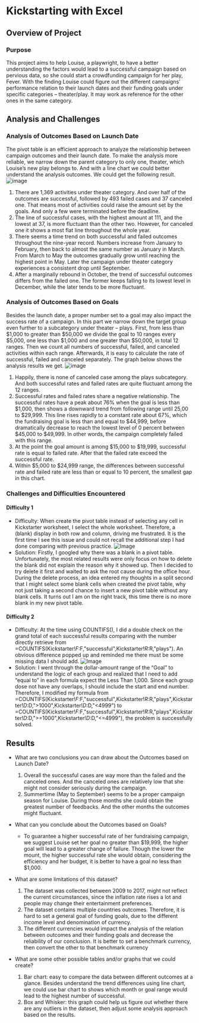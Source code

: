 # Kickstarting with Excel

## Overview of Project

### Purpose
This project aims to help Louise, a playwright, to have a better understanding the factors would lead to a successful campaign based on pervious data, so she could start a crowdfunding campaign for her play, Fever. With the finding Louise could figure out the different campaigns’ performance relation to their launch dates and their funding goals under specific categories – theater/play. It may work as reference for the other ones in the same category.  
## Analysis and Challenges

### Analysis of Outcomes Based on Launch Date

The pivot table is an efficient approach to analyze the relationship between campaign outcomes and their launch date. To make the analysis more reliable, we narrow down the parent category to only one, theater, which Louise’s new play belongs to.  And with a line chart we could better understand the analysis outcomes. We could get the following result. 
![image](https://github.com/Jarviniazh/Module-1-Challenge-Kickstarter-Analysis/blob/main/Resources/Theater_Outcomes_vs_Launch.png)

  1.	There are 1,369 activities under theater category. And over half of the outcomes are successful, followed by 493 failed cases and 37 canceled one. That means most of activities could raise the amount set by the goals. And only a few were terminated before the deadline. 
  2.	The line of successful cases, with the highest amount at 111, and the lowest at 37, is more fluctuant than the other two. However, for canceled one it shows a most flat line throughout the whole year. 
  3.	There seems a time trend on both successful and failed outcomes throughout the nine-year record. Numbers increase from January to February, then back to almost the same number as January in March. From March to May the outcomes gradually grow until reaching the highest point in May. Later the campaign under theater category experiences a consistent drop until September. 
  4.	After a marginally rebound in October, the trend of successful outcomes differs from the failed one. The former keeps falling to its lowest level in December, while the later tends to be more fluctuant. 


### Analysis of Outcomes Based on Goals

Besides the launch date, a proper number set to a goal may also impact the success rate of a campaign. In this part we narrow down the target group even further to a subcategory under theater – plays. First, from less than $1,000 to greater than $50,000 we divide the goal to 10 ranges every $5,000, one less than $1,000 and one greater than $50,000, in total 12 ranges. Then we count all numbers of successful, failed, and canceled activities within each range. Afterwards, it is easy to calculate the rate of successful, failed and canceled separately. The graph below shows the analysis results we get. 
![image](https://github.com/Jarviniazh/Module-1-Challenge-Kickstarter-Analysis/blob/main/Resources/Outcomes_vs_Goals.png)

  1.	Happily, there is none of canceled case among the plays subcategory. And both successful rates and failed rates are quite fluctuant among the 12 ranges. 
  2.	Successful rates and failed rates share a negative relationship. The successful rates have a peak about 76% when the goal is less than $1,000, then shows a downward trend from following range until 25,00 to $29,999. This line rises rapidly to a constant rate about 67%, which the fundraising goal is less than and equal to $44,999, before dramatically decrease to reach the lowest level of 0 percent between $45,000 to $49,999. In other words, the campaign completely failed with this range. 
  3.	At the point the goal amount is among $15,000 to $19,999, successful rate is equal to failed rate. After that the failed rate exceed the successful rate.
  4.	Within $5,000 to $24,999 range, the differences between successful rate and failed rate are less than or equal to 10 percent, the smallest gap in this chart.


### Challenges and Difficulties Encountered

#### Difficulty 1
- Difficulty: When create the pivot table instead of selecting any cell in Kickstarter worksheet, I select the whole worksheet. Therefore, a (blank) display in both row and column, driving me frustrated. It is the first time I see this issue and could not recall the additional step I had done comparing with previous practice. 
   ![Image](https://github.com/Jarviniazh/Module-1-Challenge-Kickstarter-Analysis/blob/main/Resources/Difficulty1.png)
- Solution: Firstly, I googled why there was a blank in a pivot table. Unfortunately, the most related results were only focus on how to delete the blank did not explain the reason why it showed up. Then I decided to try delete it first and waited to ask the root cause during the office hour. During the delete process, an idea entered my thoughts in a split second that I might select some blank cells when created the pivot table, why not just taking a second chance to insert a new pivot table without any blank cells. It turns out I am on the right track, this time there is no more blank in my new pivot table.

#### Difficulty 2
- Difficulty: At the time using COUNTIFS(), I did a double check on the grand total of each successful results comparing with the number directly retrieve from =COUNTIFS(Kickstarter!$F:$F,"successful",Kickstarter!$R:$R,"plays"). An obvious difference popped up and reminded me there must be some missing data I should add.
  ![Image](https://github.com/Jarviniazh/Module-1-Challenge-Kickstarter-Analysis/blob/main/Resources/Difficulty2.png)
- Solution: I went through the dollar-amount range of the “Goal” to understand the logic of each group and realized that I need to add “equal to” in each formula expect the Less Than 1,000. Since each group dose not have any overlaps, I should include the start and end number. Therefore, I modified my formula from =COUNTIFS(Kickstarter!$F:$F,"successful",Kickstarter!$R:$R,"plays",Kickstarter!$D:$D,">1000",Kickstarter!$D:$D,"<4999") to =COUNTIFS(Kickstarter!$F:$F,"successful",Kickstarter!$R:$R,"plays",Kickstarter!$D:$D,">=1000",Kickstarter!$D:$D,"<=4999"), the problem is successfully solved. 


## Results

- What are two conclusions you can draw about the Outcomes based on Launch Date?
  1. Overall the successful cases are way more than the failed and the canceled ones. And the canceled ones are relatively low that she might not consider seriously during the campaign.
  2. Summertime (May to September) seems to be a proper campaign season for Louise. During those months she could obtain the greatest number of feedbacks. And the other months the outcomes might fluctuant.

- What can you conclude about the Outcomes based on Goals?
  - To guarantee a higher successful rate of her fundraising campaign, we suggest Louise set her goal no greater than $19,999, the higher goal will lead to a greater change of failure. Though the lower the mount, the higher successful rate she would obtain, considering the efficiency and her budget, it is better to have a goal no less than $1,000.

- What are some limitations of this dataset?
  1. The dataset was collected between 2009 to 2017, might not reflect the current circumstances, since the inflation rate rises a lot and people may change their entertainment preferences.
  2. The dataset contains multiple countries outcomes. Therefore, it is hard to set a general goal of funding goals, due to the different income level and denomination of currency. 
  3. The different currencies would impact the analysis of the relation between outcomes and their funding goals and decrease the reliability of our conclusion. It is better to set a benchmark currency, then convert the other to that benchmark currency

- What are some other possible tables and/or graphs that we could create?
  1. Bar chart: easy to compare the data between different outcomes at a glance. Besides understand the trend differences using line chart, we could use bar chart to shows which month or goal range would lead to the highest number of successful.
  2. Box and Whisker: this graph could help us figure out whether there are any outliers in the dataset, then adjust some analysis approach based on the results.

